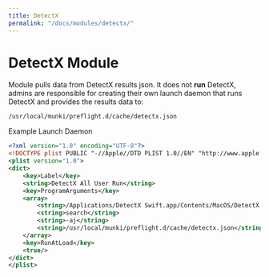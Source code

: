 ```yaml
---
title: DetectX
permalink: "/docs/modules/detectx/"
---
```



DetectX Module
==============

Module pulls data from DetectX results json. It does not **run** DetectX, admins are responsible for creating their own launch daemon that runs DetectX and provides the results data to:
```
/usr/local/munki/preflight.d/cache/detectx.json
```

Example Launch Daemon
``` xml
<?xml version="1.0" encoding="UTF-8"?>
<!DOCTYPE plist PUBLIC "-//Apple//DTD PLIST 1.0//EN" "http://www.apple.com/DTDs/PropertyList-1.0.dtd">
<plist version="1.0">
<dict>
	<key>Label</key>
	<string>DetectX All User Run</string>
	<key>ProgramArguments</key>
	<array>
		<string>/Applications/DetectX Swift.app/Contents/MacOS/DetectX Swift</string>
		<string>search</string>
		<string>-aj</string>
		<string>/usr/local/munki/preflight.d/cache/detectx.json</string>
	</array>
	<key>RunAtLoad</key>
	<true/>
</dict>
</plist>
```
